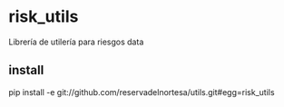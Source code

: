 # risk_utils
Librería de utilería para riesgos data

## install
pip install -e git://github.com/reservadelnortesa/utils.git#egg=risk_utils